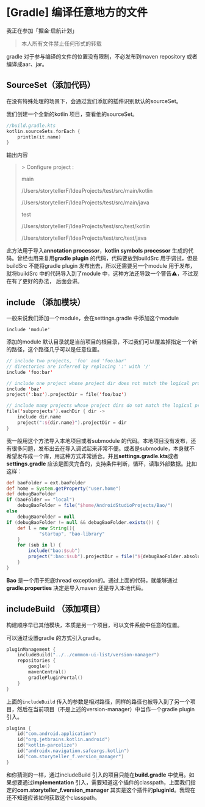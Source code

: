 # \[Gradle] 编译任意地方的文件

我正在参加「掘金·启航计划」

>本人所有文件禁止任何形式的转载

gradle 对于参与编译的文件的位置没有限制，不必发布到maven repository 或者编译成aar、jar。

## SourceSet（添加代码）

在没有特殊处理的场景下，会通过我们添加的插件识别默认的sourceSet。

我们创建一个全新的kotlin 项目，查看他的sourceSet。

```kts
//build.gradle.kts
kotlin.sourceSets.forEach {
    println(it.name)
}
```

输出内容

> \> Configure project :
>
> main
>
> /Users/storytellerF/IdeaProjects/test/src/main/kotlin
>
> /Users/storytellerF/IdeaProjects/test/src/main/java
>
> test
>
> /Users/storytellerF/IdeaProjects/test/src/test/kotlin
>
> /Users/storytellerF/IdeaProjects/test/src/test/java

此方法用于导入**annotation processor**，**kotlin symbols processor** 生成的代码。曾经也用来复用**gradle plugin** 的代码，代码要放到buildSrc 用于调试，但是buildSrc 不能将gradle plugin 发布出去，所以还需要另一个module 用于发布，就将buildSrc 中的代码导入到了module 中，这种方法还导致一个警告⚠️，不过现在有了更好的办法， 后面会讲。

## include （添加模块）

一般来说我们添加一个module，会在settings.gradle 中添加这个module

```grovvy
include 'module'
```

添加的module 默认目录就是当前项目的根目录，不过我们可以覆盖掉指定一个新的路径，这个路径几乎可以是任意位置。

```kts
// include two projects, 'foo' and 'foo:bar'
// directories are inferred by replacing ':' with '/'
include 'foo:bar'

// include one project whose project dir does not match the logical project path
include 'baz'
project(':baz').projectDir = file('foo/baz')

// include many projects whose project dirs do not match the logical project paths
file('subprojects').eachDir { dir ->
    include dir.name
    project(":${dir.name}").projectDir = dir
}
```

我一般用这个方法导入本地项目或者submodule 的代码。本地项目没有发布，还有很多问题，发布出去在导入调试起来非常不便。或者是submodule，本身就不希望发布成一个库，用这种方式非常适合。并且**settings.gradle.kts**或者**settings.gradle** 应该是图灵完备的，支持条件判断，循环，读取外部数据。比如这样：

```groovy
def baoFolder = ext.baoFolder
def home = System.getProperty("user.home")
def debugBaoFolder
if (baoFolder == "local")
    debugBaoFolder = file("$home/AndroidStudioProjects/Bao/")
else
    debugBaoFolder = null
if (debugBaoFolder != null && debugBaoFolder.exists()) {
    def l = new String[]{
            "startup", "bao-library"
    }
    for (sub in l) {
        include("bao:$sub")
        project(":bao:$sub").projectDir = file("${debugBaoFolder.absolutePath}/$sub")
    }
}
```

**Bao** 是一个用于兜底thread exception的。通过上面的代码，就能够通过**gradle.properties** 决定是导入maven 还是导入本地代码。

## includeBuild （添加项目）

构建顺序早已其他模块，本质是另一个项目，可以文件系统中任意的位置。

可以通过设置gradle 的方式引入gradle。

```kts
pluginManagement {
    includeBuild("../../common-ui-list/version-manager")
    repositories {
        google()
        mavenCentral()
        gradlePluginPortal()
    }
}
```

上面的`includeBuild` 传入的参数是相对路径，同样的路径也被导入到了另一个项目，然后在当前项目（不是上述的version-manager）中当作一个gradle plugin引入。

```kts
plugins {
    id("com.android.application")
    id("org.jetbrains.kotlin.android")
    id("kotlin-parcelize")
    id("androidx.navigation.safeargs.kotlin")
    id("com.storyteller_f.version_manager")
}
```

和你猜测的一样，通过includeBuild 引入的项目只能在**build.gradle** 中使用。如果想要通过**implementation** 引入，需要知道这个插件的classpath，上面我们指定的**com.storyteller\_f.version\_manager** 其实是这个插件的**pluginId**。我现在还不知道应该如何获取这个classpath。

